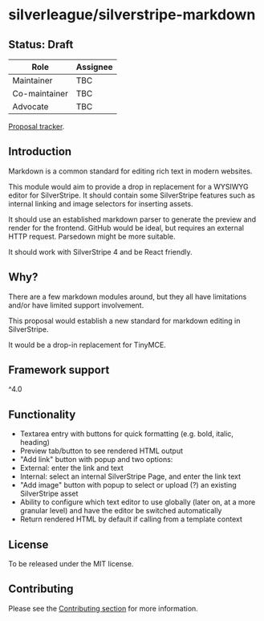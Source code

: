 # silverleague/silverstripe-markdown

## Status: Draft

| Role | Assignee |
| ---- | --- |
| Maintainer | TBC |
| Co-maintainer | TBC |
| Advocate | TBC |

[Proposal tracker](https://github.com/silverleague/silverleague.github.io/issues/3).

## Introduction

Markdown is a common standard for editing rich text in modern websites.

This module would aim to provide a drop in replacement for a WYSIWYG editor for SilverStripe. It should contain some SilverStripe features such as internal linking and image selectors for inserting assets.

It should use an established markdown parser to generate the preview and render for the frontend. GitHub would be ideal, but requires an external HTTP request. Parsedown might be more suitable.

It should work with SilverStripe 4 and be React friendly.

## Why?

There are a few markdown modules around, but they all have limitations and/or have limited support involvement.

This proposal would establish a new standard for markdown editing in SilverStripe.

It would be a drop-in replacement for TinyMCE.

## Framework support

^4.0

## Functionality

* Textarea entry with buttons for quick formatting (e.g. bold, italic, heading)
* Preview tab/button to see rendered HTML output
* "Add link" button with popup and two options:
 * External: enter the link and text
 * Internal: select an internal SilverStripe Page, and enter the link text
* "Add image" button with popup to select or upload (?) an existing SilverStripe asset
* Ability to configure which text editor to use globally (later on, at a more granular level) and have the editor be switched automatically
* Return rendered HTML by default if calling from a template context

## License

To be released under the MIT license.

## Contributing

Please see the [Contributing section](../#contributing) for more information.
